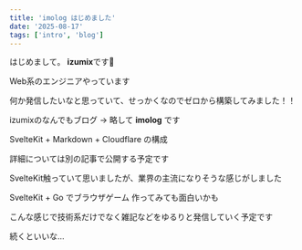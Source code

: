 ```yaml
---
title: 'imolog はじめました'
date: '2025-08-17'
tags: ['intro', 'blog']
---
```


はじめまして。 **izumix**です👋

Web系のエンジニアやっています

何か発信したいなと思っていて、せっかくなのでゼロから構築してみました！！

izumixのなんでもブログ -> 略して **imolog** です

SvelteKit + Markdown + Cloudflare の構成

詳細については別の記事で公開する予定です

SvelteKit触っていて思いましたが、業界の主流になりそうな感じがしました

SvelteKit + Go でブラウザゲーム 作ってみても面白いかも

こんな感じで技術系だけでなく雑記などをゆるりと発信していく予定です

続くといいな...
